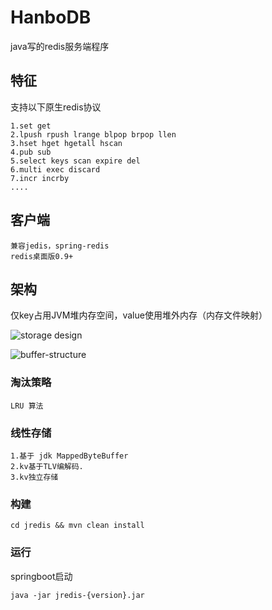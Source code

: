 # HanboDB
java写的redis服务端程序

## 特征
支持以下原生redis协议

    1.set get
    2.lpush rpush lrange blpop brpop llen
    3.hset hget hgetall hscan
    4.pub sub
    5.select keys scan expire del
    6.multi exec discard
    7.incr incrby
    ....
    
## 客户端
    兼容jedis，spring-redis
    redis桌面版0.9+
    
## 架构
仅key占用JVM堆内存空间，value使用堆外内存（内存文件映射）

![storage design](https://github.com/lmx1989219/jredis/blob/master/storage-design.png)

![buffer-structure](https://github.com/lmx1989219/jredis/blob/master/buffer-structure.png)

### 淘汰策略
    LRU 算法
### 线性存储
    1.基于 jdk MappedByteBuffer
    2.kv基于TLV编解码.
    3.kv独立存储
### 构建
    cd jredis && mvn clean install
### 运行
 springboot启动
 
    java -jar jredis-{version}.jar
    
